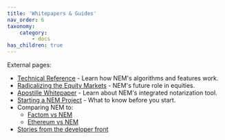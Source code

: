 ```yaml
---
title: 'Whitepapers & Guides'
nav_order: 6
taxonomy:
    category:
        - docs
has_children: true
---
```


External pages:

* [Technical Reference](https://nem.io/NEM_techRef.pdf) - Learn how NEM's algorithms and features work.
* [Radicalizing the Equity Markets](https://nem.io/RadicalizingEquityMarket.pdf) - NEM's future role in equities.
* [Apostille Whitepaper](https://nem.io/ApostilleWhitePaper.pdf) - Learn about NEM's integrated notarization tool.
* [Starting a NEM Project](https://medium.com/@aleixmorgadas/how-to-start-a-nem-project-a622fa67e7be) - What to know before you start.
* Comparing NEM to:
  * [Factom vs NEM](https://nem.ghost.io/factom_vs_apostille/)
  * [Ethereum vs NEM](https://nem.ghost.io/ethereum-versus-nem-the-obvious-choice/)
* [Stories from the developer front](https://web.archive.org/web/20210814074405/https://forum.nem.io/t/stories-from-the-dev-front-diary/2641)
